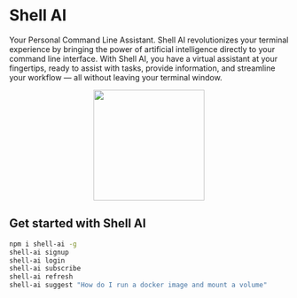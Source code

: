 # Shell AI

Your Personal Command Line Assistant. Shell AI revolutionizes your terminal experience by bringing the power of artificial intelligence directly to your command line interface. With Shell AI, you have a virtual assistant at your fingertips, ready to assist with tasks, provide information, and streamline your workflow — all without leaving your terminal window.

<p align="center" width="10%">
  <img width="200" src="https://github.com/Jackthomsonn/shell-ai/assets/11717131/3cc9a364-9411-4aca-9c2e-ebbab1c8e624" />
</p>

## Get started with Shell AI

```bash
npm i shell-ai -g
shell-ai signup
shell-ai login
shell-ai subscribe
shell-ai refresh
shell-ai suggest "How do I run a docker image and mount a volume"
```
